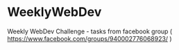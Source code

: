 # WeeklyWebDev
Weekly WebDev Challenge - tasks from facebook group ( https://www.facebook.com/groups/940002776068923/ )
